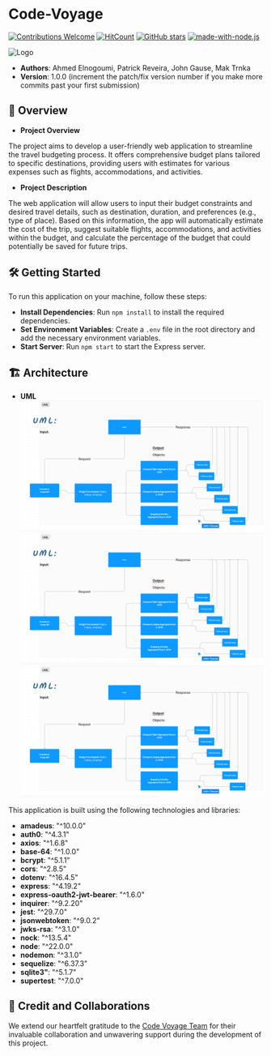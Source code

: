 # Code-Voyage

[![Contributions Welcome](https://img.shields.io/badge/contributions-welcome-brightgreen.svg?style=round)](https://github.com/Code-Voyage-CF/code-voyage/issues)
[![HitCount](http://hits.dwyl.com/Code-Voyage-CF/code-voyage.svg)](http://hits.dwyl.com/Code-Voyage-CF/code-voyage)
[![GitHub stars](https://img.shields.io/github/stars/Code-Voyage-CF/code-voyage.svg?style=social&label=Star&maxAge=2592000)](https://GitHub.com/Code-Voyage-CF/code-voyage/stargazers/)
[![made-with-node.js](https://img.shields.io/badge/Made%20with-Node.js-1f425f.svg)](https://nodejs.org/)

![Logo](https://avatars.githubusercontent.com/u/168231233?s=400&u=35061c7cd2dd71fd65fcf513613191d265afd1db&v=4)

- **Authors**: Ahmed Elnogoumi, Patrick Reveira, John Gause, Mak Trnka
- **Version**: 1.0.0 (increment the patch/fix version number if you make more commits past your first submission)

## 🚀 Overview

- **Project Overview**

The project aims to develop a user-friendly web application to streamline the travel budgeting process. It offers comprehensive budget plans tailored to specific destinations, providing users with estimates for various expenses such as flights, accommodations, and activities.

- **Project Description**

The web application will allow users to input their budget constraints and desired travel details, such as destination, duration, and preferences (e.g., type of place). Based on this information, the app will automatically estimate the cost of the trip, suggest suitable flights, accommodations, and activities within the budget, and calculate the percentage of the budget that could potentially be saved for future trips.

## 🛠️ Getting Started

To run this application on your machine, follow these steps:

- **Install Dependencies**: Run `npm install` to install the required dependencies.
- **Set Environment Variables**: Create a `.env` file in the root directory and add the necessary environment variables.
- **Start Server**: Run `npm start` to start the Express server.

## 🏗️ Architecture

- **UML**
![alt text](image-1.png)
![alt text](image-2.png)
![alt text](image.png)


This application is built using the following technologies and libraries:

- **amadeus**: "^10.0.0"
- **auth0**: "^4.3.1"
- **axios**: "^1.6.8"
- **base-64**: "^1.0.0"
- **bcrypt**: "^5.1.1"
- **cors**: "^2.8.5"
- **dotenv**: "^16.4.5"
- **express**: "^4.19.2"
- **express-oauth2-jwt-bearer**: "^1.6.0"
- **inquirer**: "^9.2.20"
- **jest**: "^29.7.0"
- **jsonwebtoken**: "^9.0.2"
- **jwks-rsa**: "^3.1.0"
- **nock**: "^13.5.4"
- **node**: "^22.0.0"
- **nodemon**: "^3.1.0"
- **sequelize**: "^6.37.3"
- **sqlite3"**: "^5.1.7"
- **supertest**: "^7.0.0"

## 🤝 Credit and Collaborations

We extend our heartfelt gratitude to the [Code Voyage Team](https://github.com/Code-Voyage-CF) for their invaluable collaboration and unwavering support during the development of this project.
